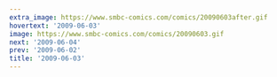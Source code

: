 ```yaml
---
extra_image: https://www.smbc-comics.com/comics/20090603after.gif
hovertext: '2009-06-03'
image: https://www.smbc-comics.com/comics/20090603.gif
next: '2009-06-04'
prev: '2009-06-02'
title: '2009-06-03'
---
```

